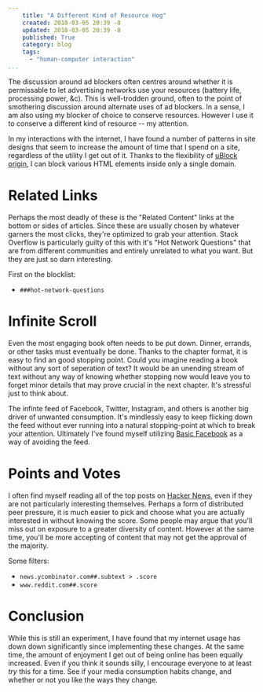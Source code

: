 ```yaml
---
    title: "A Different Kind of Resource Hog"
    created: 2018-03-05 20:39 -8
    updated: 2018-03-05 20:39 -8
    published: True
    category: blog
    tags:
      - "human-computer interaction"
...
```


The discussion around ad blockers often centres around whether it is
permissable to let advertising networks use your resources (battery life,
processing power, &c). This is well-trodden ground, often to the point of
smothering discussion around alternate uses of ad blockers. In a sense, I am
also using my blocker of choice to conserve resources. However I use it to
conserve a different kind of resource -- my attention.

In my interactions with the internet, I have found a number of patterns in
site designs that seem to increase the amount of time that I spend on a site,
regardless of the utility I get out of it. Thanks to the flexibility of
[uBlock origin](https://github.com/gorhill/uBlock), I can block various HTML
elements inside only a single domain.


# Related Links
Perhaps the most deadly of these is the "Related Content" links at the bottom
or sides of articles. Since these are usually chosen by whatever garners the
most clicks, they're optimized to grab your attention. Stack Overflow is
particularly guilty of this with it's "Hot Network Questions" that are from
different communities and entirely unrelated to what you want. But they are
just so darn interesting.

First on the blocklist:

* `###hot-network-questions`


# Infinite Scroll
Even the most engaging book often needs to be put down. Dinner, errands, or
other tasks must eventually be done. Thanks to the chapter format, it is easy
to find an good stopping point. Could you imagine reading a book without any
sort of seperation of text? It would be an unending stream of text without any
way of knowing whether stopping now would leave you to forget minor details that
may prove crucial in the next chapter. It's stressful just to think about.

The infinte feed of Facebook, Twitter, Instagram, and others is another big
driver of unwanted consumption. It's mindlessly easy to keep flicking down the
feed without ever running into a natural stopping-point at which to break your
attention. Ultimately I've found myself utilizing
[Basic Facebook](https://mbasic.facebook.com/) as a way of avoiding the feed.


# Points and Votes
I often find myself reading all of the top posts on
[Hacker News](https://news.ycombinator.com/), even if they are not particularly
interesting themselves. Perhaps a form of distributed peer pressure, it is
much easier to pick and choose what you are actually interested in without
knowing the score. Some people may argue that you'll miss out on exposure to a
greater diversity of content. However at the same time, you'll be more
accepting of content that may not get the approval of the majority.

Some filters:

* `news.ycombinator.com##.subtext > .score`
* `www.reddit.com##.score`


# Conclusion
While this is still an experiment, I have found that my internet usage has down
down significantly since implementing these changes. At the same time, the
amount of enjoyment I get out of being online has been equally increased. Even
if you think it sounds silly, I encourage everyone to at least _try_ this for
a time. See if your media consumption habits change, and whether or not you
like the ways they change.

